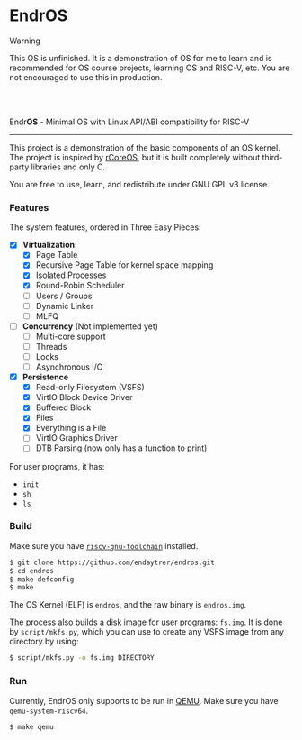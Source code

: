 
# EndrOS

> [!WARNING]
> This OS is unfinished. It is a demonstration of OS for me to learn and is recommended for OS course projects, learning OS and RISC-V, etc.
> You are not encouraged to use this in production.

<br>
<br>

Endr**OS** - Minimal OS with Linux API/ABI compatibility for RISC-V

---

This project is a demonstration of the basic components of an OS kernel.
The project is inspired by [rCoreOS](https://rcore-os.cn), but it is built completely without third-party libraries and only C.

You are free to use, learn, and redistribute under GNU GPL v3 license.

### Features

The system features, ordered in Three Easy Pieces:

- [x] **Virtualization**:
    - [x] Page Table
    - [x] Recursive Page Table for kernel space mapping
    - [x] Isolated Processes
    - [x] Round-Robin Scheduler
    - [ ] Users / Groups
    - [ ] Dynamic Linker
    - [ ] MLFQ
- [ ] **Concurrency** (Not implemented yet)
    - [ ] Multi-core support
    - [ ] Threads
    - [ ] Locks
    - [ ] Asynchronous I/O
- [x] **Persistence**
    - [x] Read-only Filesystem (VSFS)
    - [x] VirtIO Block Device Driver
    - [x] Buffered Block
    - [x] Files
    - [x] Everything is a File
    - [ ] VirtIO Graphics Driver
    - [ ] DTB Parsing (now only has a function to print)

For user programs, it has:

- `init`
- `sh`
- `ls`


### Build

Make sure you have [`riscv-gnu-toolchain`](https://github.com/riscv-collab/riscv-gnu-toolchain) installed.

```bash
$ git clone https://github.com/endaytrer/endros.git
$ cd endros
$ make defconfig
$ make
```

The OS Kernel (ELF) is `endros`, and the raw binary is `endros.img`.

The process also builds a disk image for user programs: `fs.img`. It is done by `script/mkfs.py`, which you can use to create any VSFS image from any directory by using:

```bash
$ script/mkfs.py -o fs.img DIRECTORY
```

### Run

Currently, EndrOS only supports to be run in [QEMU](https://www.qemu.org). Make sure you have `qemu-system-riscv64`.

```bash
$ make qemu
```
